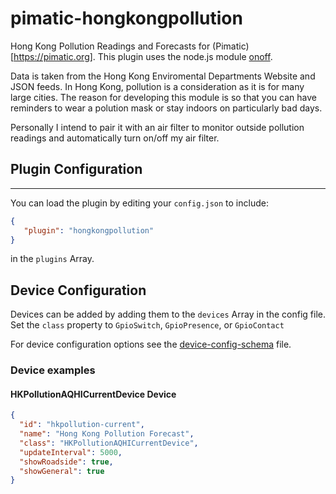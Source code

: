 pimatic-hongkongpollution
=============================
Hong Kong Pollution Readings and Forecasts for (Pimatic)[https://pimatic.org]. This plugin uses the node.js module
[onoff](https://www.github.com/hongkongkiwi/node-hongkongpollution).

Data is taken from the Hong Kong Enviromental Departments Website and JSON feeds. In Hong Kong, pollution is a consideration as it is for many large cities. The reason for developing this module is so that you can have reminders to wear a polution mask or stay indoors on particularly bad days.

Personally I intend to pair it with an air filter to monitor outside pollution readings and automatically turn on/off my air filter.

## Plugin Configuration
-------------
You can load the plugin by editing your `config.json` to include:

```json
{
   "plugin": "hongkongpollution"
}
```

in the `plugins` Array.

## Device Configuration

Devices can be added by adding them to the `devices` Array in the config file.
Set the `class` property to `GpioSwitch`, `GpioPresence`, or `GpioContact`

For device configuration options see the [device-config-schema](device-config-schema.coffee) file.

### Device examples

#### HKPollutionAQHICurrentDevice Device

```json
{
  "id": "hkpollution-current",
  "name": "Hong Kong Pollution Forecast",
  "class": "HKPollutionAQHICurrentDevice",
  "updateInterval": 5000,
  "showRoadside": true,
  "showGeneral": true
}
```
